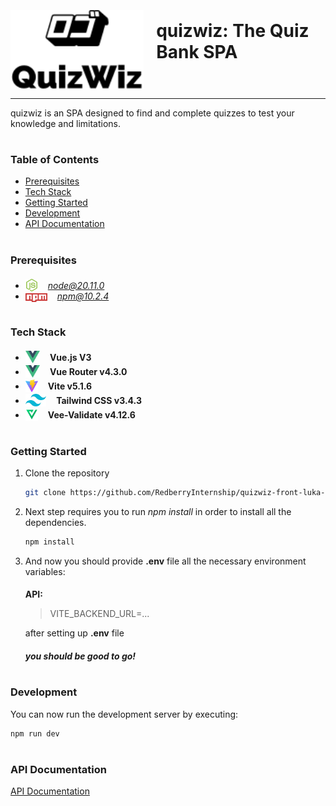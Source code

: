 <div style="display:flex; align-items: center">
  <img src="readme/assets/logo.svg" alt="drawing" width="300" style="margin-right: 20px; margin-top: 35px" />
  <h1 style="position:relative; top: -6px" >quizwiz: The Quiz Bank SPA</h1>
</div>

---

quizwiz is an SPA designed to find and complete quizzes to test your knowledge and limitations.

#
### Table of Contents
* [Prerequisites](#prerequisites)
* [Tech Stack](#tech-stack)
* [Getting Started](#getting-started)
* [Development](#development)
* [API Documentation](#api-documentation)


#
### Prerequisites

* <img src="readme/assets/node.png" alt="node-logo" width="20" style="position: relative; top: 4px;margin-right:1rem;" />*node@20.11.0*
* <img src="readme/assets/npm.png" alt="npm-logo" width="35" style="position: relative; top: 4px;margin-right:1rem;" />*npm@10.2.4*

#
### Tech Stack

* <img src="readme/assets/vue.png" alt="vue-logo" height="20" style="position: relative; top: 4px;margin-right:1rem;" />**Vue.js V3**
* <img src="readme/assets/vue.png" alt="vue-router-logo" height="20" style="position: relative; top: 4px;margin-right:1rem;" />**Vue Router v4.3.0**
* <img src="readme/assets/vite.png" alt="vite-logo" height="20" style="position: relative; top: 4px;margin-right:1rem;" />**Vite v5.1.6**
* <img src="readme/assets/tailwind.png" alt="tailwind-logo" height="20" style="position: relative; top: 4px;margin-right:1rem;" />**Tailwind CSS v3.4.3**
* <img src="readme/assets/vee_validate.png" alt="vee-validate-logo" height="20" style="position: relative; top: 4px;margin-right:1rem;" />**Vee-Validate v4.12.6**


#
### Getting Started

1. Clone the repository
   ```sh
   git clone https://github.com/RedberryInternship/quizwiz-front-luka-trapaidze.git
   ```

2. Next step requires you to run *npm install* in order to install all the dependencies.
    ```sh
    npm install
    ```

3. And now you should provide **.env** file all the necessary environment variables:
   ####
   **API:**
   >VITE_BACKEND_URL=...
   
   after setting up **.env** file
   ##### you should be good to go!


#
### Development

You can now run the development server by executing:

```sh
npm run dev
```

#

### API Documentation

[API Documentation](https://documenter.getpostman.com/view/33136231/2sA3BuVoDa#5476b041-b8fd-4766-abd8-91d09c76dd45 "Postman")